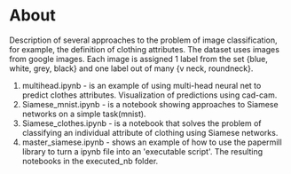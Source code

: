 # About
Description of several approaches to the problem of image classification, for example, the definition of clothing attributes.
The dataset uses images from google images. Each image is assigned 1 label from the set {blue, white, grey, black}
and one label out of many {v neck, roundneck}.
1. multihead.ipynb - is an example of using multi-head neural net to predict clothes attributes. Visualization of predictions using cad-cam.
2. Siamese_mnist.ipynb - is a notebook showing approaches to Siamese networks on a simple task(mnist).
3. Siamese_clothes.ipynb -  is a notebook that solves the problem of classifying an individual attribute of clothing using Siamese networks.
4. master_siamese.ipynb - shows an example of how to use the papermill library to turn a ipynb file into an 'executable script'.
The resulting notebooks in the executed_nb folder.


